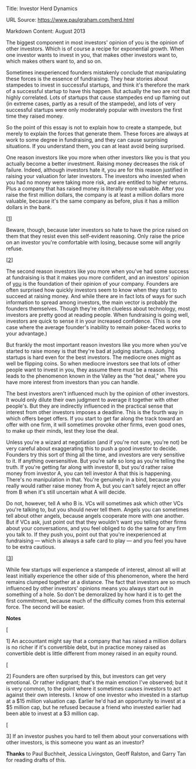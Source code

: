 Title: Investor Herd Dynamics

URL Source: https://www.paulgraham.com/herd.html

Markdown Content:
August 2013

The biggest component in most investors' opinion of you is the opinion of other investors. Which is of course a recipe for exponential growth. When one investor wants to invest in you, that makes other investors want to, which makes others want to, and so on.

Sometimes inexperienced founders mistakenly conclude that manipulating these forces is the essence of fundraising. They hear stories about stampedes to invest in successful startups, and think it's therefore the mark of a successful startup to have this happen. But actually the two are not that highly correlated. Lots of startups that cause stampedes end up flaming out (in extreme cases, partly as a result of the stampede), and lots of very successful startups were only moderately popular with investors the first time they raised money.

So the point of this essay is not to explain how to create a stampede, but merely to explain the forces that generate them. These forces are always at work to some degree in fundraising, and they can cause surprising situations. If you understand them, you can at least avoid being surprised.

One reason investors like you more when other investors like you is that you actually become a better investment. Raising money decreases the risk of failure. Indeed, although investors hate it, you are for this reason justified in raising your valuation for later investors. The investors who invested when you had no money were taking more risk, and are entitled to higher returns. Plus a company that has raised money is literally more valuable. After you raise the first million dollars, the company is at least a million dollars more valuable, because it's the same company as before, plus it has a million dollars in the bank.

[[1](https://www.paulgraham.com/herd.html#f1n)]

Beware, though, because later investors so hate to have the price raised on them that they resist even this self-evident reasoning. Only raise the price on an investor you're comfortable with losing, because some will angrily refuse.

[[2](https://www.paulgraham.com/herd.html#f2n)]

The second reason investors like you more when you've had some success at fundraising is that it makes you more confident, and an investors' opinion of [you](https://www.paulgraham.com/convince.html) is the foundation of their opinion of your company. Founders are often surprised how quickly investors seem to know when they start to succeed at raising money. And while there are in fact lots of ways for such information to spread among investors, the main vector is probably the founders themselves. Though they're often clueless about technology, most investors are pretty good at reading people. When fundraising is going well, investors are quick to sense it in your increased confidence. (This is one case where the average founder's inability to remain poker-faced works to your advantage.)

But frankly the most important reason investors like you more when you've started to raise money is that they're bad at judging startups. Judging startups is hard even for the best investors. The mediocre ones might as well be flipping coins. So when mediocre investors see that lots of other people want to invest in you, they assume there must be a reason. This leads to the phenomenon known in the Valley as the "hot deal," where you have more interest from investors than you can handle.

The best investors aren't influenced much by the opinion of other investors. It would only dilute their own judgment to average it together with other people's. But they are indirectly influenced in the practical sense that interest from other investors imposes a deadline. This is the fourth way in which offers beget offers. If you start to get far along the track toward an offer with one firm, it will sometimes provoke other firms, even good ones, to make up their minds, lest they lose the deal.

Unless you're a wizard at negotiation (and if you're not sure, you're not) be very careful about exaggerating this to push a good investor to decide. Founders try this sort of thing all the time, and investors are very sensitive to it. If anything oversensitive. But you're safe so long as you're telling the truth. If you're getting far along with investor B, but you'd rather raise money from investor A, you can tell investor A that this is happening. There's no manipulation in that. You're genuinely in a bind, because you really would rather raise money from A, but you can't safely reject an offer from B when it's still uncertain what A will decide.

Do not, however, tell A who B is. VCs will sometimes ask which other VCs you're talking to, but you should never tell them. Angels you can sometimes tell about other angels, because angels cooperate more with one another. But if VCs ask, just point out that they wouldn't want you telling other firms about your conversations, and you feel obliged to do the same for any firm you talk to. If they push you, point out that you're inexperienced at fundraising — which is always a safe card to play — and you feel you have to be extra cautious.

[[3](https://www.paulgraham.com/herd.html#f3n)]

While few startups will experience a stampede of interest, almost all will at least initially experience the other side of this phenomenon, where the herd remains clumped together at a distance. The fact that investors are so much influenced by other investors' opinions means you always start out in something of a hole. So don't be demoralized by how hard it is to get the first commitment, because much of the difficulty comes from this external force. The second will be easier.

**Notes**

[

1] An accountant might say that a company that has raised a million dollars is no richer if it's convertible debt, but in practice money raised as convertible debt is little different from money raised in an equity round.

[

2] Founders are often surprised by this, but investors can get very emotional. Or rather indignant; that's the main emotion I've observed; but it is very common, to the point where it sometimes causes investors to act against their own interests. I know of one investor who invested in a startup at a $15 million valuation cap. Earlier he'd had an opportunity to invest at a $5 million cap, but he refused because a friend who invested earlier had been able to invest at a $3 million cap.

[

3] If an investor pushes you hard to tell them about your conversations with other investors, is this someone you want as an investor?

**Thanks** to Paul Buchheit, Jessica Livingston, Geoff Ralston, and Garry Tan for reading drafts of this.


